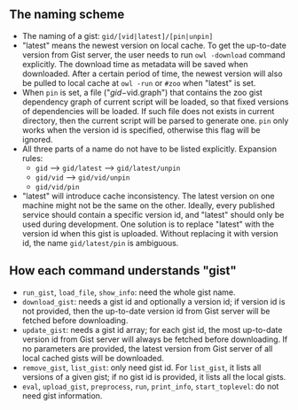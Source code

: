## The naming scheme

- The naming of a gist: `gid/[vid|latest]/[pin|unpin]`
- "latest" means the newest version on local cache. To get the up-to-date version from Gist server, the user needs to run `owl -download` command explicitly. The download time as metadata will be saved when downloaded. After a certain period of time, the newest version will also be pulled to local cache at `owl -run` or `#zoo` when "latest" is set.
- When `pin` is set, a file ("$gid-$vid.graph") that contains the zoo gist dependency graph of current script will be loaded, so that fixed versions of dependencies will be loaded. If such file does not exists in current directory, then the current script will be parsed to generate one. `pin` only works when the version id is specified, otherwise this flag will be ignored.
- All three parts of a name do not have to be listed explicitly. Expansion rules:
    + `gid` --> `gid/latest` --> `gid/latest/unpin`
    + `gid/vid` --> `gid/vid/unpin`
    + `gid/vid/pin`
- "latest" will introduce cache inconsistency. The latest version on one machine might not be the same on the other. Ideally, every published service should contain a specific version id, and "latest" should only be used during development. One solution is to replace "latest" with the version id when this gist is uploaded. Without replacing it with version id, the name `gid/latest/pin` is ambiguous.

## How each command understands "gist"

- `run_gist`, `load_file`, `show_info`: need the whole gist name.
- `download_gist`: needs a gist id and optionally a version id; if version id is not provided, then the up-to-date version id from Gist server will be fetched before downloading.
- `update_gist`: needs a gist id array; for each gist id, the most up-to-date version id from Gist server will always be fetched before downloading. If no parameters are provided, the latest version from Gist server of all local cached gists will be downloaded.
- `remove_gist`, `list_gist`: only need gist id. For `list_gist`, it lists all versions of a given gist; if no gist id is provided, it lists all the local gists.
- `eval`, `upload_gist`, `preprocess`, `run`, `print_info`, `start_toplevel`: do not need gist information.
